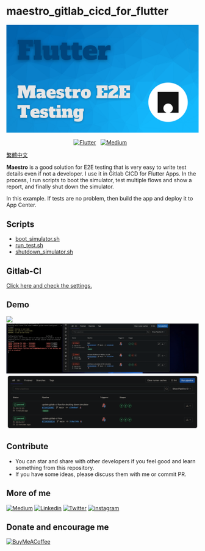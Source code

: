 # maestro_gitlab_cicd_for_flutter

<img src="./cover.png" />

<p align="center">
  <a href=""><img alt="Flutter" src="https://img.shields.io/badge/Flutter-Lover-blue?style=flat&logo=flutter"/></a>
  &nbsp
  <a href="https://medium.com/@yiichenhi"><img alt="Medium" src="https://img.shields.io/badge/Medium-Yii%20Chen-black?style=flat&logo=Medium"/></a>
  &nbsp
  <a href=""><img alt="" src="https://img.shields.io/github/followers/chyiiiiiiiiiiii?style=social"/></a>
</p>

[繁體中文](./README_cn.md)

**Maestro** is a good solution for E2E testing that is very easy to write test details even if not a developer. I use it in Gitlab CICD for Flutter Apps. In the process, I run scripts to boot the simulator, test multiple flows and show a report, and finally shut down the simulator.

In this example. If tests are no problem, then build the app and deploy it to App Center.

## Scripts
- [boot_simulator.sh](./scripts/boot_simulator.sh)
- [run_test.sh](./scripts/run_test.sh)
- [shutdown_simulator.sh](./scripts/shutdown_simulator.sh)

## Gitlab-CI
[Click here and check the settings.](./.gitlab-ci.yml)

## Demo
<img src="./demo/testing.gif" />
<img src="./demo/gitlab-cicd.gif" />
<img src="./demo/gitlab-cicd-result.png" />


## Contribute
- You can star and share with other developers if you feel good and learn something from this repository.
- If you have some ideas, please discuss them with me or commit PR.

## More of me
[![Medium](https://img.shields.io/badge/medium-fff?style=for-the-badge&logo=medium&logoColor=black)](https://yiichenhi.medium.com)
[![Linkedin](https://img.shields.io/badge/LinkedIn-0077B5?style=for-the-badge&logo=linkedin&logoColor=white)](https://www.linkedin.com/in/yiichenhi/)
[![Twitter](https://img.shields.io/badge/Twitter-1DA1F2?style=for-the-badge&logo=twitter&logoColor=white)](https://twitter.com/yiichenhi)
[![instagram](https://img.shields.io/badge/instagram-C6317F?style=for-the-badge&logo=instagram&logoColor=white)](http://instagram.com/flutterluvr.yii/)

## Donate and encourage me
[![BuyMeACoffee][buy_me_a_coffee_badge]][buy_me_a_coffee]

<!-- Links -->
[buy_me_a_coffee]: https://www.buymeacoffee.com/yiichenhi
[buy_me_a_coffee_badge]: https://img.buymeacoffee.com/button-api/?text=Sponsor&emoji=&slug=yiichenhi&button_colour=FFDD00&font_colour=000000&font_family=Cookie&outline_colour=000000&coffee_colour=ffffff&size=64
